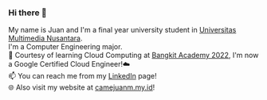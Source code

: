 ### Hi there 👋

My name is Juan and I'm a final year university student in [Universitas Multimedia Nusantara](https://umn.ac.id).\
I'm a Computer Engineering major.\
🌱 Courtesy of learning Cloud Computing at [Bangkit Academy 2022](https://grow.google/intl/id_id/bangkit/), I'm now a Google Certified Cloud Engineer!☁️\
📫 You can reach me from my [LinkedIn](https://www.linkedin.com/in/camejuanm/) page!\
🌐 Also visit my website at [camejuanm.my.id](https://camejuanm.my.id)!
<!--
**camejuanm/camejuanm** is a ✨ _special_ ✨ repository because its `README.md` (this file) appears on your GitHub profile.

Here are some ideas to get you started:

-->

<!-- 
- 🔭 I’m currently working on ... 
- 👯 I’m looking to collaborate on ...
- 🤔 I’m looking for help with ...
- 💬 Ask me about ...

- 😄 Pronouns: ...
- ⚡ Fun fact: ...-->

